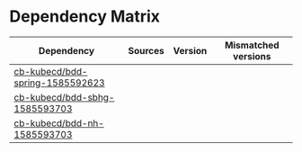 # Dependency Matrix

Dependency | Sources | Version | Mismatched versions
---------- | ------- | ------- | -------------------
[cb-kubecd/bdd-spring-1585592623](https://github.com/cb-kubecd/bdd-spring-1585592623.git) |  | []() | 
[cb-kubecd/bdd-sbhg-1585593703](https://github.com/cb-kubecd/bdd-sbhg-1585593703.git) |  | []() | 
[cb-kubecd/bdd-nh-1585593703](https://github.com/cb-kubecd/bdd-nh-1585593703.git) |  | []() | 

